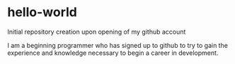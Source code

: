 # hello-world
Initial repository creation upon opening of my github account

I am a beginning programmer who has signed up to github to try to gain the experience and knowledge necessary to begin a career in development. 
